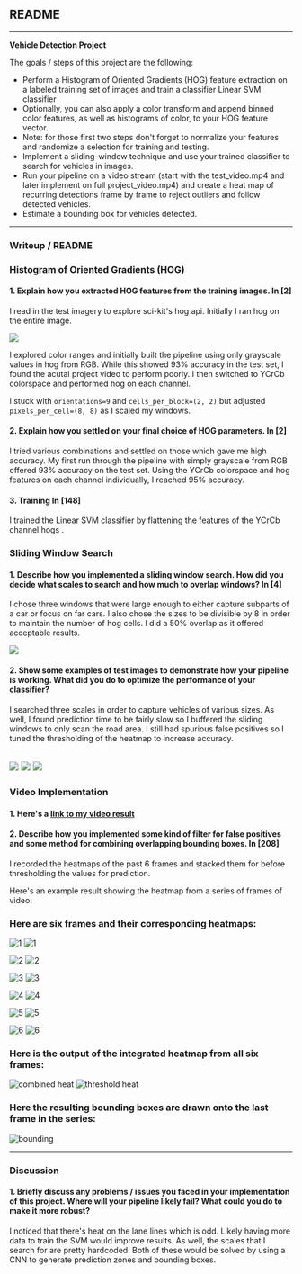 ## README

---

**Vehicle Detection Project**

The goals / steps of this project are the following:

* Perform a Histogram of Oriented Gradients (HOG) feature extraction on a labeled training set of images and train a classifier Linear SVM classifier
* Optionally, you can also apply a color transform and append binned color features, as well as histograms of color, to your HOG feature vector. 
* Note: for those first two steps don't forget to normalize your features and randomize a selection for training and testing.
* Implement a sliding-window technique and use your trained classifier to search for vehicles in images.
* Run your pipeline on a video stream (start with the test_video.mp4 and later implement on full project_video.mp4) and create a heat map of recurring detections frame by frame to reject outliers and follow detected vehicles.
* Estimate a bounding box for vehicles detected.

---
### Writeup / README

### Histogram of Oriented Gradients (HOG)

#### 1. Explain how  you extracted HOG features from the training images. In [2]

I read in the test imagery to explore sci-kit's hog api. Initially I ran hog on the entire image.

![](output_images/full_hog.png)

I explored color ranges and initially built the pipeline using only grayscale values in hog from RGB. While this showed 93% accuracy
in the test set, I found the acutal project video to perform poorly. I then switched to YCrCb colorspace and performed hog on each channel.

I stuck with `orientations=9` and `cells_per_block=(2, 2)` but adjusted `pixels_per_cell=(8, 8)` as I scaled my windows.


#### 2. Explain how you settled on your final choice of HOG parameters. In [2]

I tried various combinations and settled on those which gave me high accuracy. My first run through the pipeline with simply grayscale from
RGB offered 93% accuracy on the test set. Using the YCrCb colorspace and hog features on each channel individually, I reached 95% accuracy.

#### 3. Training In [148]

I trained the Linear SVM classifier by flattening the features of the YCrCb channel hogs . 

### Sliding Window Search

#### 1. Describe how you implemented a sliding window search.  How did you decide what scales to search and how much to overlap windows? In [4]

I chose three windows that were large enough to either capture subparts of a car or focus on far cars. I also chose the sizes to be divisible by 8 in order to maintain the number of hog cells. I did a 50% overlap as it offered acceptable results.

![](output_images/grid.png)

#### 2. Show some examples of test images to demonstrate how your pipeline is working.  What did you do to optimize the performance of your classifier?

I searched three scales in order to capture vehicles of various sizes. As well, I found prediction time to be fairly slow so I buffered the sliding windows to only scan the road area. I still had spurious false positives so I tuned the thresholding of the heatmap to increase accuracy.

![](output_images/heatmap.png)
![](output_images/thresh.png)
![](output_images/bbox.png)
---

### Video Implementation

#### 1. Here's a [link to my video result](./project_video_solved.avi)


#### 2. Describe how you implemented some kind of filter for false positives and some method for combining overlapping bounding boxes. In [208]

I recorded the heatmaps of the past 6 frames and stacked them for before thresholding the values for prediction. 

Here's an example result showing the heatmap from a series of frames of video:

### Here are six frames and their corresponding heatmaps:

![1](output_images/frame_1.png)
![1](output_images/heat_1.png)

![2](output_images/frame_2.png)
![2](output_images/heat_2.png)

![3](output_images/frame_3.png)
![3](output_images/heat_3.png)

![4](output_images/frame_4.png)
![4](output_images/heat_4.png)

![5](output_images/frame_5.png)
![5](output_images/heat_5.png)

![6](output_images/frame_6.png)
![6](output_images/heat_6.png)

### Here is the output of the integrated heatmap from all six frames:
![combined heat](output_images/heat_combined.png)
![threshold heat](output_images/heat_thresh.png)

### Here the resulting bounding boxes are drawn onto the last frame in the series:
![bounding](output_images/bbox_6.png)



---

### Discussion

#### 1. Briefly discuss any problems / issues you faced in your implementation of this project.  Where will your pipeline likely fail?  What could you do to make it more robust?

I noticed that there's heat on the lane lines which is odd. Likely having more data to train the SVM would improve results. As well, the scales that I search for are pretty hardcoded. Both of these would be solved by using a CNN to generate prediction zones and bounding boxes.

